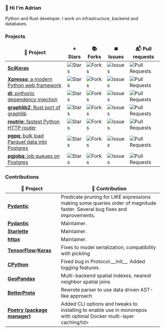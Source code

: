 ### 👋 Hi I'm Adrian

Python and Rust developer. I work on infrastructure, backend and databases.


<h3>Projects</h3>
<table>
  <thead align="center">
    <tr border: none;>
      <td><b>🎁 Project</b></td>
      <td><b>⭐ Stars</b></td>
      <td><b>📚 Forks</b></td>
      <td><b>🛎 Issues</b></td>
      <td><b>📬 Pull requests</b></td>
    </tr>
  </thead>
  <tbody>
    <tr>
      <td><a href="https://github.com/adriangb/scikeras"><b>SciKeras</b></a></td>
      <td><img alt="Stars" src="https://img.shields.io/github/stars/adriangb/scikeras?style=flat-square&labelColor=343b41"/></td>
      <td><img alt="Forks" src="https://img.shields.io/github/forks/adriangb/scikeras?style=flat-square&labelColor=343b41"/></td>
      <td><img alt="Issues" src="https://img.shields.io/github/issues/adriangb/scikeras?style=flat-square&labelColor=343b41"/></td>
      <td><img alt="Pull Requests" src="https://img.shields.io/github/issues-pr/adriangb/scikeras?style=flat-square&labelColor=343b41"/></td>
   </tr>
   <tr>
      <td><a href="https://github.com/adriangb/xpresso"><b>Xpresso</b>: a modern Python web framework</a></td>
      <td><img alt="Stars" src="https://img.shields.io/github/stars/adriangb/xpresso?style=flat-square&labelColor=343b41"/></td>
      <td><img alt="Forks" src="https://img.shields.io/github/forks/adriangb/xpresso?style=flat-square&labelColor=343b41"/></td>
      <td><img alt="Issues" src="https://img.shields.io/github/issues/adriangb/xpresso?style=flat-square&labelColor=343b41"/></td>
      <td><img alt="Pull Requests" src="https://img.shields.io/github/issues-pr/adriangb/xpresso?style=flat-square&labelColor=343b41"/></td>
    </tr>
    <tr>
      <td><a href="https://github.com/adriangb/di"><b>di</b>: pythonic dependency injection</a></td>
      <td><img alt="Stars" src="https://img.shields.io/github/stars/adriangb/di?style=flat-square&labelColor=343b41"/></td>
      <td><img alt="Forks" src="https://img.shields.io/github/forks/adriangb/di?style=flat-square&labelColor=343b41"/></td>
      <td><img alt="Issues" src="https://img.shields.io/github/issues/adriangb/di?style=flat-square&labelColor=343b41"/></td>
      <td><img alt="Pull Requests" src="https://img.shields.io/github/issues-pr/adriangb/di?style=flat-square&labelColor=343b41"/></td>
    </tr>
    <tr>
      <td><a href="https://github.com/adriangb/graphlib2"><b>graphlib2</b>: Rust port of graphlib</a></td>
      <td><img alt="Stars" src="https://img.shields.io/github/stars/adriangb/graphlib2?style=flat-square&labelColor=343b41"/></td>
      <td><img alt="Forks" src="https://img.shields.io/github/forks/adriangb/graphlib2?style=flat-square&labelColor=343b41"/></td>
      <td><img alt="Issues" src="https://img.shields.io/github/issues/adriangb/graphlib2?style=flat-square&labelColor=343b41"/></td>
      <td><img alt="Pull Requests" src="https://img.shields.io/github/issues-pr/adriangb/graphlib2?style=flat-square&labelColor=343b41"/></td>
    </tr>
    <tr>
      <td><a href="https://github.com/adriangb/routrie"><b>routrie</b>: fastest Python HTTP router</a></td>
      <td><img alt="Stars" src="https://img.shields.io/github/stars/adriangb/routrie?style=flat-square&labelColor=343b41"/></td>
      <td><img alt="Forks" src="https://img.shields.io/github/forks/adriangb/routrie?style=flat-square&labelColor=343b41"/></td>
      <td><img alt="Issues" src="https://img.shields.io/github/issues/adriangb/routrie?style=flat-square&labelColor=343b41"/></td>
      <td><img alt="Pull Requests" src="https://img.shields.io/github/issues-pr/adriangb/routrie?style=flat-square&labelColor=343b41"/></td>
    </tr>
    <tr>
      <td><a href="https://github.com/adriangb/pgpq"><b>pgpq</b>: bulk load Parquet data into Postgres</a></td>
      <td><img alt="Stars" src="https://img.shields.io/github/stars/adriangb/pgpq?style=flat-square&labelColor=343b41"/></td>
      <td><img alt="Forks" src="https://img.shields.io/github/forks/adriangb/pgpq?style=flat-square&labelColor=343b41"/></td>
      <td><img alt="Issues" src="https://img.shields.io/github/issues/adriangb/pgpq?style=flat-square&labelColor=343b41"/></td>
      <td><img alt="Pull Requests" src="https://img.shields.io/github/issues-pr/adriangb/pgpq?style=flat-square&labelColor=343b41"/></td>
    </tr>
    <tr>
      <td><a href="https://github.com/adriangb/pgjobq"><b>pgjobq</b>: job queues on Postgres</a></td>
      <td><img alt="Stars" src="https://img.shields.io/github/stars/adriangb/pgjobq?style=flat-square&labelColor=343b41"/></td>
      <td><img alt="Forks" src="https://img.shields.io/github/forks/adriangb/pgjobq?style=flat-square&labelColor=343b41"/></td>
      <td><img alt="Issues" src="https://img.shields.io/github/issues/adriangb/pgjobq?style=flat-square&labelColor=343b41"/></td>
      <td><img alt="Pull Requests" src="https://img.shields.io/github/issues-pr/adriangb/pgjobq?style=flat-square&labelColor=343b41"/></td>
    </tr>
  </tbody>
</table>

<h3>Contributions</h3>
<table>
  <thead align="center">
    <tr border: none;>
      <td><b>🎁 Project</b></td>
      <td><b>📄 Contribution</b></td>
    </tr>
  </thead>
  <tbody>
   <tr>
      <td><a href="https://github.com/apache/datafusion/issues?q=author%3Aadriangb"><b>Pydantic</b></a></td>
      <td>Predicate pruning for LIKE expressions making some queries order of magnitude faster. Several bug fixes and improvements.</td>
    </tr>
   <tr>
      <td><a href="https://github.com/pydantic/issues?q=author%3Aadriangb"><b>Pydantic</b></a></td>
      <td>Maintainer.</td>
    </tr>
    <tr>
      <td><a href="https://github.com/encode/Starlette/issues?q=author%3Aadriangb"><b>Starlette</b></a></td>
      <td>Maintainer.</td>
    </tr>
    <tr>
      <td><a href="https://github.com/encode/httpx/issues?q=author%3Aadriangb"><b>httpx</b></a></td>
      <td>Maintainer.</td>
    </tr>
    <tr>
      <td><a href="https://github.com/tensorflow/tensorflow/issues?q=author%3Aadriangb"><b>TensorFlow</b></a>/<a href="https://github.com/keras-team/keras/issues?q=author%3Aadriangb"><b>Keras</b></a></td>
      <td>Fixes to model serialization, compatibility with pickling</td>
    </tr>
    <tr>
      <td><a href="https://github.com/python/CPython/issues?q=author%3Aadriangb"><b>CPython</b></a></td>
      <td>Fixed bug in Protocol.__init__. Added logging features.</td>
    </tr>
    <tr>
      <td><a href="https://github.com/geopandas/geopandas/issues?q=author%3Aadriangb"><b>GeoPandas</b></a></td>
      <td>Multi-backend spatial indexes, nearest neighbor spatial joins</td>
    </tr>
    <tr>
      <td><a href="https://github.com/danielgtaylor/python-betterproto/issues?q=author%3Aadriangb"><b>BetterProto</b></a></td>
      <td>Rewrote parser to use data driven AST-like approach</td>
    </tr>
    <tr>
      <td><a href="https://github.com/python-poetry/poetry/issues?q=author%3Aadriangb"><b>Poetry (package manager)</b></a></td>
      <td>Added CLI options and tweaks to installing to enable use in monorepos with optimal Docker multi-layer caching/td>
    </tr>
  </tbody>
</table>

[LinkedIn]: https://www.linkedin.com/in/adrian-garcia-badaracco/
